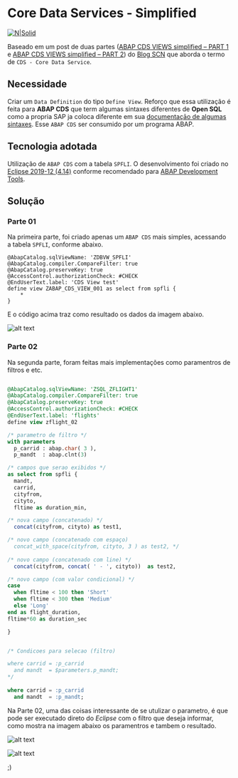 # Core Data Services - Simplified #

[![N|Solid](https://wiki.scn.sap.com/wiki/download/attachments/1710/ABAP%20Development.png?version=1&modificationDate=1446673897000&api=v2)](https://www.sap.com/brazil/developer.html)

Baseado em um post de duas partes ([ABAP CDS VIEWS simplified – PART 1](https://blogs.sap.com/2020/02/17/abap-cds-views-simplified-part-1/) e [ABAP CDS VIEWS simplified – PART 2](https://blogs.sap.com/2020/02/27/abap-cds-views-simplified-part-2/)) do [Blog SCN](https://blogs.sap.com/) que aborda o termo de `CDS - Core Data Service`.

## Necessidade ##
Criar um `Data Definition` do tipo `Define View`. Reforço que essa utilização é feita para **ABAP CDS** que term algumas sintaxes diferentes de **Open SQL** como a propria SAP ja coloca diferente em sua [documentaçāo de algumas sintaxes](https://help.sap.com/doc/abapdocu_751_index_htm/7.51/en-us/abensql_functions_string.htm). Esse `ABAP CDS` ser consumido por um programa ABAP.

## Tecnologia adotada ##
Utilização de `ABAP CDS` com a tabela `SPFLI`. O desenvolvimento foi criado no [Eclipse 2019-12 (4.14)](https://www.eclipse.org/downloads/packages/release/2019-12/r) conforme recomendado para [ABAP Development Tools](https://tools.hana.ondemand.com/#abap).

## Solução ##

### Parte 01 ###
Na primeira parte, foi criado apenas um `ABAP CDS` mais simples, acessando a tabela `SPFLI`, conforme abaixo.

```abap
@AbapCatalog.sqlViewName: 'ZDBVW_SPFLI'
@AbapCatalog.compiler.CompareFilter: true
@AbapCatalog.preserveKey: true
@AccessControl.authorizationCheck: #CHECK
@EndUserText.label: 'CDS View test'
define view ZABAP_CDS_VIEW_001 as select from spfli {
    *
}
```
E o código acima traz como resultado os dados da imagem abaixo.

![alt text](https://i.imgur.com/T5Idgie.png "Resultados CDS Parte 01")

### Parte 02 ###
Na segunda parte, foram feitas mais implementações como paramentros de filtros e etc.


```sql

@AbapCatalog.sqlViewName: 'ZSQL_ZFLIGHT1'
@AbapCatalog.compiler.CompareFilter: true
@AbapCatalog.preserveKey: true
@AccessControl.authorizationCheck: #CHECK
@EndUserText.label: 'flights'
define view zflight_02 

/* parametro de filtro */
with parameters
  p_carrid : abap.char( 3 ),
  p_mandt  : abap.clnt(3)

/* campos que serao exibidos */
as select from spfli {
  mandt,
  carrid,
  cityfrom,
  cityto,
  fltime as duration_min,

/* nova campo (concatenado) */
  concat(cityfrom, cityto) as test1,

/* novo campo (concatenado com espaço) 
  concat_with_space(cityfrom, cityto, 3 ) as test2, */
  
/* novo campo (concatenado com line) */
  concat(cityfrom, concat( ' - ', cityto))  as test2,

/* novo campo (com valor condicional) */
case 
  when fltime < 100 then 'Short'
  when fltime < 300 then 'Medium'
  else 'Long'
end as flight_duration,
fltime*60 as duration_sec   

}


/* Condicoes para selecao (filtro)

where carrid = :p_carrid
  and mandt  = $parameters.p_mandt;
*/  
  
where carrid = :p_carrid
  and mandt  = :p_mandt;

```

Na Parte 02, uma das coisas interessante de se utulizar o parametro, é que pode ser executado direto do _Eclipse_ com o filtro que deseja informar, como mostra na imagem abaixo os paramentros e tambem o resultado.

![alt text](https://i.imgur.com/moQFFuf.png "Tela de parametros Parte 02")

![alt text](https://i.imgur.com/tWsudsi.png "Resultado Parte 02")

;)
